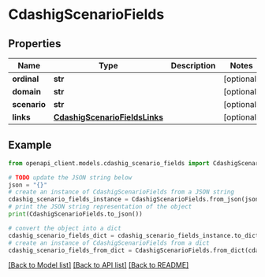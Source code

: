 # CdashigScenarioFields


## Properties

Name | Type | Description | Notes
------------ | ------------- | ------------- | -------------
**ordinal** | **str** |  | [optional] 
**domain** | **str** |  | [optional] 
**scenario** | **str** |  | [optional] 
**links** | [**CdashigScenarioFieldsLinks**](CdashigScenarioFieldsLinks.md) |  | [optional] 

## Example

```python
from openapi_client.models.cdashig_scenario_fields import CdashigScenarioFields

# TODO update the JSON string below
json = "{}"
# create an instance of CdashigScenarioFields from a JSON string
cdashig_scenario_fields_instance = CdashigScenarioFields.from_json(json)
# print the JSON string representation of the object
print(CdashigScenarioFields.to_json())

# convert the object into a dict
cdashig_scenario_fields_dict = cdashig_scenario_fields_instance.to_dict()
# create an instance of CdashigScenarioFields from a dict
cdashig_scenario_fields_from_dict = CdashigScenarioFields.from_dict(cdashig_scenario_fields_dict)
```
[[Back to Model list]](../README.md#documentation-for-models) [[Back to API list]](../README.md#documentation-for-api-endpoints) [[Back to README]](../README.md)


